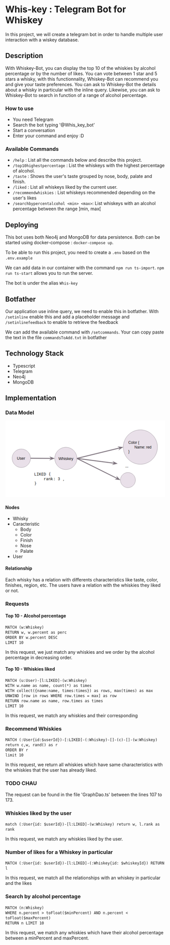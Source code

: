# Whis-key : Telegram Bot for Whiskey

In this project, we will create a telegram bot in order to handle multiple user interaction with a wiskey database.

## Description

With Whiskey-Bot, you can display the top 10 of the whiskies by alcohol percentage or by the number of likes. You can vote between 1 star and 5 stars a whisky, with this functionnality, Whiskey-Bot can recommend you and give your taste preferences. You can ask to Whiskey-Bot the details about a whisky in particular with the inline query. Likewise, you can ask to Whiskey-Bot to search in function of a range of alcohol percentage.

### How to use

* You need Telegram
* Search the bot typing '@Whis_key_bot'
* Start a conversation
* Enter your command and enjoy :D

### Available Commands

* ```/help``` : List all the commands below and describe this project.
* ```/top10highestpercentage``` : List the whiskeys with the highest percentage of alcohol.
* ```/taste``` : Shows the user's taste grouped by nose, body, palate and finish.
* ```/liked``` : List all whiskeys liked by the current user.
* ```/recommendwhiskies``` : List whiskeys recommended depending on the user's likes
* ```/searchbypercentalcohol <min> <max>```: List whiskeys with an alcohol percentage between the range ]min, max[

## Deploying
This bot uses both Neo4j and MongoDB for data persistence. Both can be started using docker-compose : ```docker-compose up```. 

To be able to run this project, you need to create a `.env` based on the `.env.example`

We can add data in our container with the command ``npm run ts-import``. 
``npm run ts-start`` allows you to run the server.

The bot is under the alias ```Whis-key```

## Botfather

Our application use inline query, we need to enable this in botfather. 
With `/setinline` enable this and add a placeholder message and `/setinlinefeedback` to enable to retrieve the feedback

We can add the available command with `/setcommands`. Your can copy paste the text in the file `commandsToAdd.txt` in botfather

## Technology Stack

- Typescript
- Telegram
- Neo4j
- MongoDB

## Implementation

### Data Model

![Data model of Whiskey-Bot](img/data_model.png)

#### Nodes

- Whisky
- Caracteristic
  - Body
  - Color
  - Finish
  - Nose
  - Palate
- User

#### Relationship

Each whisky has a relation with differents characteristics like taste, color, finishes, region, etc. The users have a relation with the whiskies they liked or not.

### Requests

#### Top 10 - Alcohol percentage

```neo4j
MATCH (w:Whiskey)
RETURN w, w.percent as perc
ORDER BY w.percent DESC
LIMIT 10
```

In this request, we just match any whiskies and we order by the alcohol percentage in decreasing order.

#### Top 10 - Whiskies liked

```neo4j
MATCH (u:User)-[l:LIKED]-(w:Whiskey)
WITH w.name as name, count(*) as times
WITH collect({name:name, times:times}) as rows, max(times) as max
UNWIND [row in rows WHERE row.times = max] as row
RETURN row.name as name, row.times as times
LIMIT 10
```
In this request, we match any whiskies and their corresponding 

### Recommend Whiskies

```neo4j
MATCH (:User{id:$userId})-[:LIKED]-(:Whiskey)-[]-(c)-[]-(w:Whiskey)
return c,w, rand() as r
ORDER BY r
limit 10
```

In this request, we return all whiskies which have same characteristics with the whiskies that the user has already liked.

### TODO CHAU

The request can be found in the file 'GraphDao.ts' between the lines 107 to 173. 

### Whiskies liked by the user

```neo4j
match (:User{id: $userId})-[l:LIKED]-(w:Whiskey) return w, l.rank as rank
```

In this request, we match any whiskies liked by the user. 

### Number of likes for a Whiskey in particular

```neo4j
MATCH (:User{id: $userId})-[l:LIKED]-(:Whiskey{id: $whiskeyId}) RETURN l
```

In this request, we match all the relationships with an whiskey in particular and the likes

### Search by alcohol percentage

```neo4j
MATCH (n:Whiskey)
WHERE n.percent > toFloat($minPercent) AND n.percent < toFloat($maxPercent)
RETURN n LIMIT 10
```

In this request, we match any whiskies which have their alcohol percentage between a minPercent and maxPercent.

